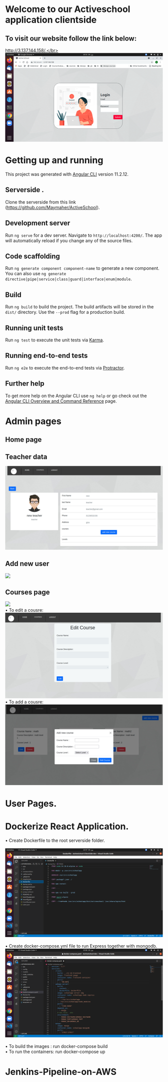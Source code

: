 # Welcome to our Activeschool application clientside 
## To visit our website follow the link below:
http://3.137.144.158/.</br> 
</br>
![](img/loginPage.png) 
</br>
# Getting up and running

This project was generated with [Angular CLI](https://github.com/angular/angular-cli) version 11.2.12.

## Serverside .
Clone the serverside from this link (https://github.com/Maymaher/ActiveSchool). </br>

## Development server

Run `ng serve` for a dev server. Navigate to `http://localhost:4200/`. The app will automatically reload if you change any of the source files.

## Code scaffolding

Run `ng generate component component-name` to generate a new component. You can also use `ng generate directive|pipe|service|class|guard|interface|enum|module`.

## Build

Run `ng build` to build the project. The build artifacts will be stored in the `dist/` directory. Use the `--prod` flag for a production build.

## Running unit tests

Run `ng test` to execute the unit tests via [Karma](https://karma-runner.github.io).

## Running end-to-end tests

Run `ng e2e` to execute the end-to-end tests via [Protractor](http://www.protractortest.org/).

## Further help

To get more help on the Angular CLI use `ng help` or go check out the [Angular CLI Overview and Command Reference](https://angular.io/cli) page.

# Admin pages 

## Home page

## Teacher data 
![](img/teacherdata.jpeg) 
 ## Add new user 
![](img/newuser.jpeg) </br> 
  ## Courses page 
![](img/cousrespage.jpeg) </br> 
  • To edit a cousre:
![](img/editcourse.jpeg) </br> 
  • To add a cousre:
![](img/addcourse.jpeg) </br> 
  

# User Pages.
# Dockerize React Application.
 • Create Dockerfile to the root serverside folder.</br> 
  </br> 
  ![](img/Dockerfile.png) </br> 
  </br> 
  • Create docker-compose.yml file to run Express together with mongodb. <br/>
  ![](img/Dockercompose.png) </br> 
  </br> 
  • To build the images : run docker-compose build </br> 
  • To run the containers: run docker-compose up </br> 
# Jenkins-Pipeline-on-AWS

